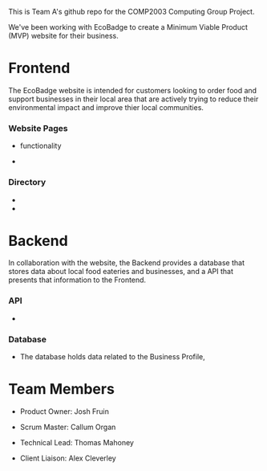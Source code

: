 This is Team A's github repo for the COMP2003 Computing Group Project.

We've been working with EcoBadge to create a Minimum Viable Product (MVP) website for their business.

# Frontend

The EcoBadge website is intended for customers looking to order food and support businesses in their local area that are actively trying to reduce their environmental impact and improve thier local communities.

### Website Pages

- functionality

-

### Directory

-

-

# Backend

In collaboration with the website, the Backend provides a database that stores data about local food eateries and businesses, and a API that presents that information to the Frontend.

### API

-

### Database

- The database holds data related to the Business Profile, 

# Team Members

- Product Owner: Josh Fruin

- Scrum Master: Callum Organ

- Technical Lead: Thomas Mahoney

- Client Liaison: Alex Cleverley
